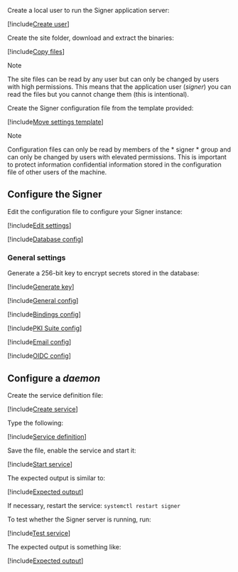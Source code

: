 ﻿Create a local user to run the Signer application server:

[!include[Create user](../../../../../../includes/signer/linux/create-user.md)]

Create the site folder, download and extract the binaries:

[!include[Copy files](../../../../../../includes/signer/linux/copy-files.md)]

> [!NOTE]
> The site files can be read by any user but can only be changed by users with high permissions. This means that the application user (*signer*)
> you can read the files but you cannot change them (this is intentional).

Create the Signer configuration file from the template provided:

[!include[Move settings template](../../../../../../includes/signer/linux/move-settings-template.md)]

> [!NOTE]
> Configuration files can only be read by members of the * signer * group and can only be changed by users with elevated permissions. This is important to protect information
> confidential information stored in the configuration file of other users of the machine.

## Configure the Signer

Edit the configuration file to configure your Signer instance:

[!include[Edit settings](../../../../../../includes/signer/linux/edit-settings.md)]

[!include[Database config](../../includes/database-config.md)]

<a name="encryption-key-generation" />

### General settings

Generate a 256-bit key to encrypt secrets stored in the database:

[!include[Generate key](../../../../../../includes/signer/linux/gen-key.md)]

[!include[General config](../../includes/general-config.md)]

[!include[Bindings config](../../../../includes/spa-config/bindings.md)]

[!include[PKI Suite config](../../includes/pki-config.md)]

[!include[Email config](../../includes/email-config.md)]

[!include[OIDC config](../../includes/oidc-config.md)]

## Configure a *daemon*

Create the service definition file:

[!include[Create service](../../../../../../includes/signer/linux/create-service.md)]

Type the following:

[!include[Service definition](../../../../../../includes/signer/linux/service-definition.md)]

Save the file, enable the service and start it:

[!include[Start service](../../../../../../includes/signer/linux/start-service.md)]

The expected output is similar to:

[!include[Expected output](../../../../../../includes/signer/linux/start-service-output.md)]

If necessary, restart the service: `systemctl restart signer`

To test whether the Signer server is running, run:

[!include[Test service](../../../../../../includes/signer/linux/test-service.md)]

The expected output is something like:

[!include[Expected output](../../../../../../includes/signer/linux/test-service-output.md)]
